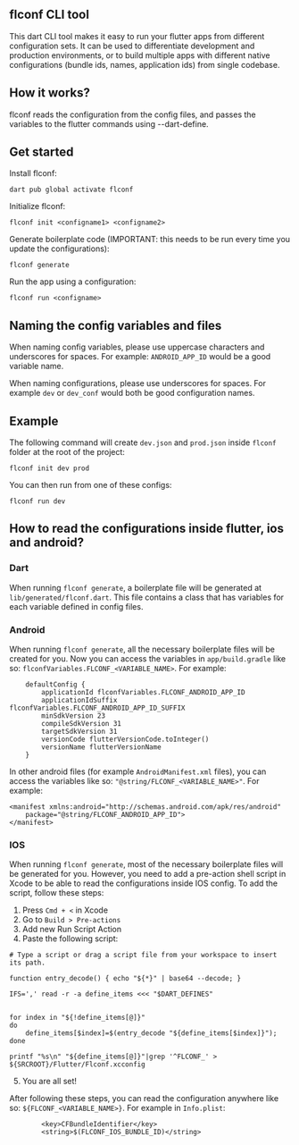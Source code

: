 ## flconf CLI tool
This dart CLI tool makes it easy to run your flutter apps from different configuration sets. It can be used to differentiate development and production environments, or to build multiple apps with different native configurations (bundle ids, names, application ids) from single codebase. 

## How it works?
flconf reads the configuration from the config files, and passes the variables to the flutter commands using --dart-define. 

## Get started
Install flconf:
```
dart pub global activate flconf
```

Initialize flconf:
```
flconf init <configname1> <configname2>
```
Generate boilerplate code (IMPORTANT: this needs to be run every time you update the configurations):
```
flconf generate
```
Run the app using a configuration:
```
flconf run <configname>
```

## Naming the config variables and files
When naming config variables, please use uppercase characters and underscores for spaces. For example: `ANDROID_APP_ID` would be a good variable name. 

When naming configurations, please use underscores for spaces. For example `dev` or `dev_conf` would both be good configuration names.

## Example
The following command will create `dev.json` and `prod.json` inside `flconf` folder at the root of the project:
```
flconf init dev prod
```

You can then run from one of these configs:
```
flconf run dev
```

## How to read the configurations inside flutter, ios and android?

### Dart
When running `flconf generate`, a boilerplate file will be generated at `lib/generated/flconf.dart`. This file
contains a class that has variables for each variable defined in config files. 

### Android
When running `flconf generate`, all the necessary boilerplate files will be created for you. Now you can access the variables in `app/build.gradle` like so: `flconfVariables.FLCONF_<VARIABLE_NAME>`. For example:
```
    defaultConfig {
        applicationId flconfVariables.FLCONF_ANDROID_APP_ID
        applicationIdSuffix flconfVariables.FLCONF_ANDROID_APP_ID_SUFFIX
        minSdkVersion 23
        compileSdkVersion 31
        targetSdkVersion 31
        versionCode flutterVersionCode.toInteger()
        versionName flutterVersionName
    }
```

In other android files (for example `AndroidManifest.xml` files), you can access the variables like so: `"@string/FLCONF_<VARIABLE_NAME>"`. For example:
```
<manifest xmlns:android="http://schemas.android.com/apk/res/android"
    package="@string/FLCONF_ANDROID_APP_ID">
</manifest>

```

### IOS
When running `flconf generate`, most of the necessary boilerplate files will be generated for you. However, you need to add a pre-action shell script in Xcode to be able to read the configurations inside IOS config. To add the script, follow these steps:
1. Press `Cmd + <` in Xcode
2. Go to `Build > Pre-actions`
3. Add new Run Script Action
4. Paste the following script:
```
# Type a script or drag a script file from your workspace to insert its path.

function entry_decode() { echo "${*}" | base64 --decode; }

IFS=',' read -r -a define_items <<< "$DART_DEFINES"


for index in "${!define_items[@]}"
do
    define_items[$index]=$(entry_decode "${define_items[$index]}");
done

printf "%s\n" "${define_items[@]}"|grep '^FLCONF_' > ${SRCROOT}/Flutter/Flconf.xcconfig
```
5. You are all set!

After following these steps, you can read the configuration anywhere like so: `${FLCONF_<VARIABLE_NAME>}`. For example in `Info.plist`:
```
		<key>CFBundleIdentifier</key>
		<string>$(FLCONF_IOS_BUNDLE_ID)</string>
```
